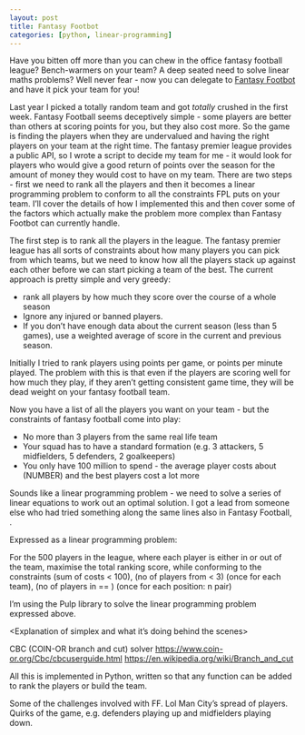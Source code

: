 ```yaml
---
layout: post
title: Fantasy Footbot
categories: [python, linear-programming]
---
```


Have you bitten off more than you can chew in the office fantasy football league?
Bench-warmers on your team? A deep seated need to solve linear maths problems?  Well
never fear - now you can delegate to [Fantasy Footbot](https://github.com/rach-sharp/fantasy-footbot)
and have it pick your team for you!

Last year I picked a totally random team and got _totally_ crushed in the first week.
Fantasy Football seems deceptively simple - some players are better than others at
scoring points for you, but they also cost more. So the game is finding the players
when they are undervalued and having the right players on your team at the right time.
The fantasy premier league provides a public API, so I wrote a script to decide my
team for me - it would look for players who would give a good return of points over
the season for the amount of money they would cost to have on my team. There are
two steps - first we need to rank all the players and then it becomes a linear
programming problem to conform to all the constraints FPL puts on your team. I’ll
cover the details of how I implemented this and then cover some of the factors which
actually make the problem more complex than Fantasy Footbot can currently handle.

The first step is to rank all the players in the league. The fantasy premier league
has all sorts of constraints about how many players you can pick from which teams,
but we need to know how all the players stack up against each other before we can
start picking a team of the best. The current approach is pretty simple and very
greedy:

- rank all players by how much they score over the course of a whole season
- Ignore any injured or banned players.
- If you don’t have enough data about the current season (less than 5 games), use a 
  weighted average of score in the current and previous season.

Initially I tried to rank players using points per game, or points per minute
played. The problem with this is that even if the players are scoring well for how much
they play, if they aren’t getting consistent game time, they will be dead weight
on your fantasy football team.

<Example of ranking the players>

Now you have a list of all the players you want on your team - but the constraints
of fantasy football come into play:

- No more than 3 players from the same real life team
- Your squad has to have a standard formation (e.g. 3 attackers, 5 midfielders, 5 defenders, 2 goalkeepers)
- You only have 100 million to spend - the average player costs about (NUMBER)
  and the best players cost a lot more

Sounds like a linear programming problem - we need to solve a series of linear
equations to work out an optimal solution. I got a lead from someone else who had
tried something along the same lines also in Fantasy Football, <lead here>.

Expressed as a linear programming problem:

For the 500 players in the league, where each player is either in or out of the team, maximise the total ranking score, while conforming to the constraints (sum of costs < 100), (no of players from <team> < 3) (once for each team), (no of players in <position> == <n>) (once for each position: n pair)

I’m using the Pulp library to solve the linear programming problem expressed above.

<Explanation of simplex and what it’s doing behind the scenes>

CBC (COIN-OR branch and cut) solver https://www.coin-or.org/Cbc/cbcuserguide.html
https://en.wikipedia.org/wiki/Branch_and_cut

All this is implemented in Python, written so that any function can be added to rank the
players or build the team.

Some of the challenges involved with FF. Lol Man City’s spread of players.
Quirks of the game, e.g. defenders playing up and midfielders playing down.


